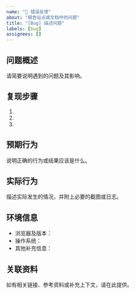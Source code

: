 ```yaml
---
name: "🐞 错误反馈"
about: "报告站点或文档中的问题"
title: "[Bug] 描述问题"
labels: [bug]
assignees: []
---
```


## 问题概述

请简要说明遇到的问题及其影响。

## 复现步骤

1.
2.
3.

## 预期行为

说明正确的行为或结果应该是什么。

## 实际行为

描述实际发生的情况，并附上必要的截图或日志。

## 环境信息

- 浏览器及版本：
- 操作系统：
- 其他补充信息：

## 关联资料

如有相关链接、参考资料或补充上下文，请在此提供。
